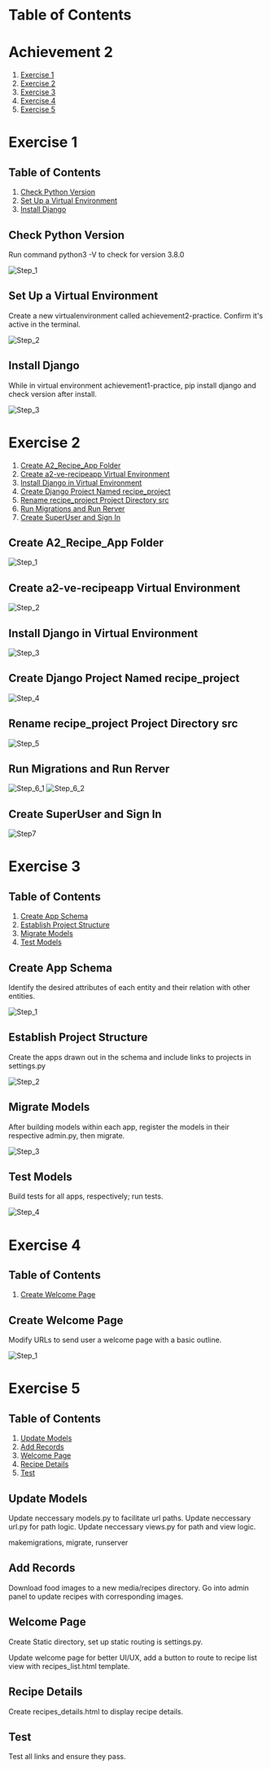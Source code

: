 # Table of Contents

# Achievement 2

1. [Exercise 1](#exercise-1)
2. [Exercise 2](#exercise-2)
3. [Exercise 3](#exercise-3)
4. [Exercise 4](#exercise-4)
5. [Exercise 5](#exercise-5)

# Exercise 1

## Table of Contents

1. [Check Python Version](#check-python-version)
2. [Set Up a Virtual Environment](#set-up-a-virtual-environment)
3. [Install Django](#install-django)

## Check Python Version

Run command python3 -V to check for version 3.8.0

![Step_1](./exercise_2.1/step1.png)

## Set Up a Virtual Environment

Create a new virtualenvironment called achievement2-practice. Confirm it's active in the terminal.

![Step_2](./exercise_2.1/step2.png)

## Install Django

While in virtual environment achievement1-practice, pip install django and check version after install.

![Step_3](./exercise_2.1/step3.png)

# Exercise 2

1. [Create A2_Recipe_App Folder](#create-a2_recipe_app-folder)
2. [Create a2-ve-recipeapp Virtual Environment](#Create-a2-ve-recipeapp-virtual-environment)
3. [Install Django in Virtual Environment](#install-django-in-virtual-environment)
4. [Create Django Project Named recipe_project](#create-django-project-named-recipe_project)
5. [Rename recipe_project Project Directory src](#rename-recipe_project-project-directory-src)
6. [Run Migrations and Run Rerver](#run-migrations-and-run-sever)
7. [Create SuperUser and Sign In](#create-superuser-and-sign-in)

## Create A2_Recipe_App Folder

![Step_1](exercise_2.2/screenshots/step1.png)

## Create a2-ve-recipeapp Virtual Environment

![Step_2](exercise_2.2/screenshots/step2.png)

## Install Django in Virtual Environment

![Step_3](exercise_2.2/screenshots/step3.png)

## Create Django Project Named recipe_project

![Step_4](exercise_2.2/screenshots/proj_contents_before_renaming.jpg)

## Rename recipe_project Project Directory src

![Step_5](exercise_2.2/screenshots/proj_contents_after_renaming.jpg)

## Run Migrations and Run Rerver

![Step_6_1](exercise_2.2/screenshots/step6p1.png)
![Step_6_2](exercise_2.2/screenshots/step6p2.png)

## Create SuperUser and Sign In

![Step7](exercise_2.2/screenshots/admin-dashboard.jpg)

# Exercise 3

## Table of Contents

1. [Create App Schema](#create-app-schema)
2. [Establish Project Structure](#establish-project-structure)
3. [Migrate Models](#migrate-models)
4. [Test Models](#test-models)

## Create App Schema

Identify the desired attributes of each entity and their relation with other entities.

![Step_1](./exercise_2.3/screenshots/schema.jpg)

## Establish Project Structure

Create the apps drawn out in the schema and include links to projects in settings.py

![Step_2](./exercise_2.3/screenshots/project-structure.jpg)

## Migrate Models

After building models within each app, register the models in their respective admin.py, then migrate.

![Step_3](./exercise_2.3/screenshots/run-migrations.jpg)

## Test Models

Build tests for all apps, respectively; run tests.

![Step_4](./exercise_2.3/screenshots/Test-Report.jpg)

# Exercise 4

## Table of Contents

1. [Create Welcome Page](#creat-welcome-page)

## Create Welcome Page

Modify URLs to send user a welcome page with a basic outline.

![Step_1](./exercise_2.4/src/screenshots/welcome.jpg)

# Exercise 5

## Table of Contents

1. [Update Models](#update-models)
2. [Add Records](#add-records)
3. [Welcome Page](#welcome-page)
4. [Recipe Details](#recipe-details)
5. [Test](#test)

## Update Models

Update neccessary models.py to facilitate url paths.
Update neccessary url.py for path logic.
Update neccessary views.py for path and view logic.

makemigrations, migrate, runserver

## Add Records

Download food images to a new media/recipes directory.
Go into admin panel to update recipes with corresponding images.

## Welcome Page

Create Static directory, set up static routing is settings.py.

Update welcome page for better UI/UX, add a button to route to recipe list view with recipes_list.html template.

## Recipe Details

Create recipes_details.html to display recipe details.

## Test

Test all links and ensure they pass.
